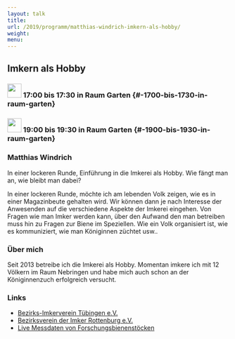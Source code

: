 ```yaml
---
layout: talk
title:
url: /2019/programm/matthias-windrich-imkern-als-hobby/
weight:
menu:
---
```

## Imkern als Hobby

### <img height = "32" src="../../../images/talk.svg"> 17:00 bis 17:30 in Raum Garten {#-1700-bis-1730-in-raum-garten}

### <img height = "32" src="../../../images/talk.svg"> 19:00 bis 19:30 in Raum Garten {#-1900-bis-1930-in-raum-garten}

### Matthias Windrich

In einer lockeren Runde, Einführung in die Imkerei als Hobby. Wie fängt man an, wie bleibt man dabei?

In einer lockeren Runde, möchte ich am lebenden Volk zeigen, wie es in einer Magazinbeute gehalten wird. Wir können dann je nach Interesse der Anwesenden auf die verschiedene Aspekte der Imkerei eingehen. Von Fragen wie man Imker werden kann, über den Aufwand den man betreiben muss hin zu Fragen zur Biene im Speziellen. Wie ein Volk organisiert ist, wie es kommuniziert, wie man Königinnen züchtet usw..

### Über mich

Seit 2013 betreibe ich die Imkerei als Hobby. Momentan imkere ich mit 12 Völkern im Raum Nebringen und habe mich auch schon an der Königinnenzuch erfolgreich versucht.

### Links

- <a href="https://www.imkerverein-tuebingen.de" target="_blank">Bezirks-Imkerverein Tübingen e.V.</a>
- <a href="http://www.imkerverein-rottenburg.de" target="_blank">Bezirksverein der Imker Rottenburg e.V.</a>
- <a href="https://www.hobos.de" target="_blank">Live Messdaten von Forschungsbienenstöcken</a>